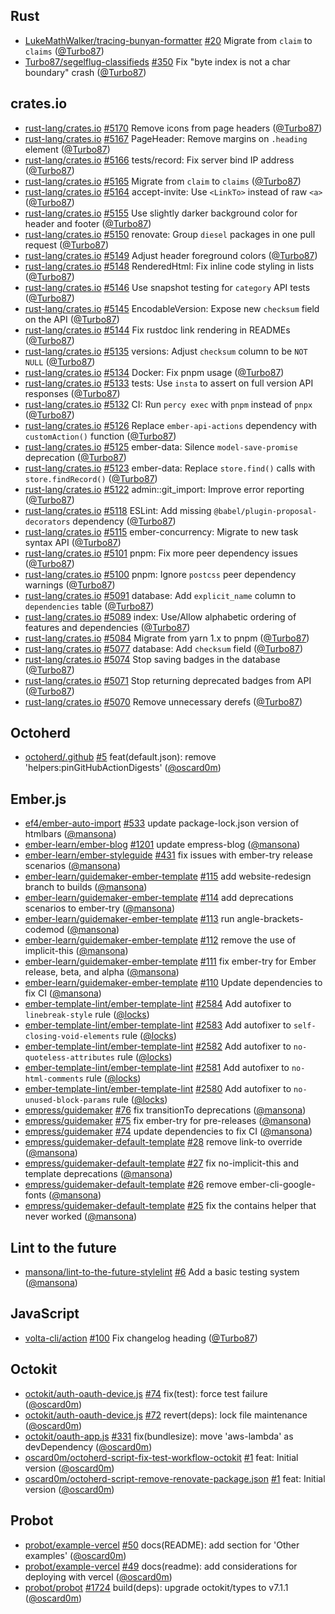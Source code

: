 ---
---

## Rust

- [LukeMathWalker/tracing-bunyan-formatter]
  [#20](https://github.com/LukeMathWalker/tracing-bunyan-formatter/pull/20)
  Migrate from `claim` to `claims` ([@Turbo87])
- [Turbo87/segelflug-classifieds]
  [#350](https://github.com/Turbo87/segelflug-classifieds/pull/350) Fix "byte
  index is not a char boundary" crash ([@Turbo87])

## crates.io

- [rust-lang/crates.io]
  [#5170](https://github.com/rust-lang/crates.io/pull/5170) Remove icons from
  page headers ([@Turbo87])
- [rust-lang/crates.io]
  [#5167](https://github.com/rust-lang/crates.io/pull/5167) PageHeader: Remove
  margins on `.heading` element ([@Turbo87])
- [rust-lang/crates.io]
  [#5166](https://github.com/rust-lang/crates.io/pull/5166) tests/record: Fix
  server bind IP address ([@Turbo87])
- [rust-lang/crates.io]
  [#5165](https://github.com/rust-lang/crates.io/pull/5165) Migrate from `claim`
  to `claims` ([@Turbo87])
- [rust-lang/crates.io]
  [#5164](https://github.com/rust-lang/crates.io/pull/5164) accept-invite: Use
  `<LinkTo>` instead of raw `<a>` ([@Turbo87])
- [rust-lang/crates.io]
  [#5155](https://github.com/rust-lang/crates.io/pull/5155) Use slightly darker
  background color for header and footer ([@Turbo87])
- [rust-lang/crates.io]
  [#5150](https://github.com/rust-lang/crates.io/pull/5150) renovate: Group
  `diesel` packages in one pull request ([@Turbo87])
- [rust-lang/crates.io]
  [#5149](https://github.com/rust-lang/crates.io/pull/5149) Adjust header
  foreground colors ([@Turbo87])
- [rust-lang/crates.io]
  [#5148](https://github.com/rust-lang/crates.io/pull/5148) RenderedHtml: Fix
  inline code styling in lists ([@Turbo87])
- [rust-lang/crates.io]
  [#5146](https://github.com/rust-lang/crates.io/pull/5146) Use snapshot testing
  for `category` API tests ([@Turbo87])
- [rust-lang/crates.io]
  [#5145](https://github.com/rust-lang/crates.io/pull/5145) EncodableVersion:
  Expose new `checksum` field on the API ([@Turbo87])
- [rust-lang/crates.io]
  [#5144](https://github.com/rust-lang/crates.io/pull/5144) Fix rustdoc link
  rendering in READMEs ([@Turbo87])
- [rust-lang/crates.io]
  [#5135](https://github.com/rust-lang/crates.io/pull/5135) versions: Adjust
  `checksum` column to be `NOT NULL` ([@Turbo87])
- [rust-lang/crates.io]
  [#5134](https://github.com/rust-lang/crates.io/pull/5134) Docker: Fix pnpm
  usage ([@Turbo87])
- [rust-lang/crates.io]
  [#5133](https://github.com/rust-lang/crates.io/pull/5133) tests: Use `insta`
  to assert on full version API responses ([@Turbo87])
- [rust-lang/crates.io]
  [#5132](https://github.com/rust-lang/crates.io/pull/5132) CI: Run `percy exec`
  with `pnpm` instead of `pnpx` ([@Turbo87])
- [rust-lang/crates.io]
  [#5126](https://github.com/rust-lang/crates.io/pull/5126) Replace
  `ember-api-actions` dependency with `customAction()` function ([@Turbo87])
- [rust-lang/crates.io]
  [#5125](https://github.com/rust-lang/crates.io/pull/5125) ember-data: Silence
  `model-save-promise` deprecation ([@Turbo87])
- [rust-lang/crates.io]
  [#5123](https://github.com/rust-lang/crates.io/pull/5123) ember-data: Replace
  `store.find()` calls with `store.findRecord()` ([@Turbo87])
- [rust-lang/crates.io]
  [#5122](https://github.com/rust-lang/crates.io/pull/5122) admin::git_import:
  Improve error reporting ([@Turbo87])
- [rust-lang/crates.io]
  [#5118](https://github.com/rust-lang/crates.io/pull/5118) ESLint: Add missing
  `@babel/plugin-proposal-decorators` dependency ([@Turbo87])
- [rust-lang/crates.io]
  [#5115](https://github.com/rust-lang/crates.io/pull/5115) ember-concurrency:
  Migrate to new task syntax API ([@Turbo87])
- [rust-lang/crates.io]
  [#5101](https://github.com/rust-lang/crates.io/pull/5101) pnpm: Fix more peer
  dependency issues ([@Turbo87])
- [rust-lang/crates.io]
  [#5100](https://github.com/rust-lang/crates.io/pull/5100) pnpm: Ignore
  `postcss` peer dependency warnings ([@Turbo87])
- [rust-lang/crates.io]
  [#5091](https://github.com/rust-lang/crates.io/pull/5091) database: Add
  `explicit_name` column to `dependencies` table ([@Turbo87])
- [rust-lang/crates.io]
  [#5089](https://github.com/rust-lang/crates.io/pull/5089) index: Use/Allow
  alphabetic ordering of features and dependencies ([@Turbo87])
- [rust-lang/crates.io]
  [#5084](https://github.com/rust-lang/crates.io/pull/5084) Migrate from yarn
  1.x to pnpm ([@Turbo87])
- [rust-lang/crates.io]
  [#5077](https://github.com/rust-lang/crates.io/pull/5077) database: Add
  `checksum` field ([@Turbo87])
- [rust-lang/crates.io]
  [#5074](https://github.com/rust-lang/crates.io/pull/5074) Stop saving badges
  in the database ([@Turbo87])
- [rust-lang/crates.io]
  [#5071](https://github.com/rust-lang/crates.io/pull/5071) Stop returning
  deprecated badges from API ([@Turbo87])
- [rust-lang/crates.io]
  [#5070](https://github.com/rust-lang/crates.io/pull/5070) Remove unnecessary
  derefs ([@Turbo87])

## Octoherd

- [octoherd/.github] [#5](https://github.com/octoherd/.github/pull/5)
  feat(default.json): remove 'helpers:pinGitHubActionDigests' ([@oscard0m])

## Ember.js

- [ef4/ember-auto-import]
  [#533](https://github.com/ef4/ember-auto-import/pull/533) update
  package-lock.json version of htmlbars ([@mansona])
- [ember-learn/ember-blog]
  [#1201](https://github.com/ember-learn/ember-blog/pull/1201) update
  empress-blog ([@mansona])
- [ember-learn/ember-styleguide]
  [#431](https://github.com/ember-learn/ember-styleguide/pull/431) fix issues
  with ember-try release scenarios ([@mansona])
- [ember-learn/guidemaker-ember-template]
  [#115](https://github.com/ember-learn/guidemaker-ember-template/pull/115) add
  website-redesign branch to builds ([@mansona])
- [ember-learn/guidemaker-ember-template]
  [#114](https://github.com/ember-learn/guidemaker-ember-template/pull/114) add
  deprecations scenarios to ember-try ([@mansona])
- [ember-learn/guidemaker-ember-template]
  [#113](https://github.com/ember-learn/guidemaker-ember-template/pull/113) run
  angle-brackets-codemod ([@mansona])
- [ember-learn/guidemaker-ember-template]
  [#112](https://github.com/ember-learn/guidemaker-ember-template/pull/112)
  remove the use of implicit-this ([@mansona])
- [ember-learn/guidemaker-ember-template]
  [#111](https://github.com/ember-learn/guidemaker-ember-template/pull/111) fix
  ember-try for Ember release, beta, and alpha ([@mansona])
- [ember-learn/guidemaker-ember-template]
  [#110](https://github.com/ember-learn/guidemaker-ember-template/pull/110)
  Update dependencies to fix CI ([@mansona])
- [ember-template-lint/ember-template-lint]
  [#2584](https://github.com/ember-template-lint/ember-template-lint/pull/2584)
  Add autofixer to `linebreak-style` rule ([@locks])
- [ember-template-lint/ember-template-lint]
  [#2583](https://github.com/ember-template-lint/ember-template-lint/pull/2583)
  Add autofixer to `self-closing-void-elements` rule ([@locks])
- [ember-template-lint/ember-template-lint]
  [#2582](https://github.com/ember-template-lint/ember-template-lint/pull/2582)
  Add autofixer to `no-quoteless-attributes` rule ([@locks])
- [ember-template-lint/ember-template-lint]
  [#2581](https://github.com/ember-template-lint/ember-template-lint/pull/2581)
  Add autofixer to `no-html-comments` rule ([@locks])
- [ember-template-lint/ember-template-lint]
  [#2580](https://github.com/ember-template-lint/ember-template-lint/pull/2580)
  Add autofixer to `no-unused-block-params` rule ([@locks])
- [empress/guidemaker] [#76](https://github.com/empress/guidemaker/pull/76) fix
  transitionTo deprecations ([@mansona])
- [empress/guidemaker] [#75](https://github.com/empress/guidemaker/pull/75) fix
  ember-try for pre-releases ([@mansona])
- [empress/guidemaker] [#74](https://github.com/empress/guidemaker/pull/74)
  update dependencies to fix CI ([@mansona])
- [empress/guidemaker-default-template]
  [#28](https://github.com/empress/guidemaker-default-template/pull/28) remove
  link-to override ([@mansona])
- [empress/guidemaker-default-template]
  [#27](https://github.com/empress/guidemaker-default-template/pull/27) fix
  no-implicit-this and template deprecations ([@mansona])
- [empress/guidemaker-default-template]
  [#26](https://github.com/empress/guidemaker-default-template/pull/26) remove
  ember-cli-google-fonts ([@mansona])
- [empress/guidemaker-default-template]
  [#25](https://github.com/empress/guidemaker-default-template/pull/25) fix the
  contains helper that never worked ([@mansona])

## Lint to the future

- [mansona/lint-to-the-future-stylelint]
  [#6](https://github.com/mansona/lint-to-the-future-stylelint/pull/6) Add a
  basic testing system ([@mansona])

## JavaScript

- [volta-cli/action] [#100](https://github.com/volta-cli/action/pull/100) Fix
  changelog heading ([@Turbo87])

## Octokit

- [octokit/auth-oauth-device.js]
  [#74](https://github.com/octokit/auth-oauth-device.js/pull/74) fix(test):
  force test failure ([@oscard0m])
- [octokit/auth-oauth-device.js]
  [#72](https://github.com/octokit/auth-oauth-device.js/pull/72) revert(deps):
  lock file maintenance ([@oscard0m])
- [octokit/oauth-app.js]
  [#331](https://github.com/octokit/oauth-app.js/pull/331) fix(bundlesize): move
  'aws-lambda' as devDependency ([@oscard0m])
- [oscard0m/octoherd-script-fix-test-workflow-octokit]
  [#1](https://github.com/oscard0m/octoherd-script-fix-test-workflow-octokit/pull/1)
  feat: Initial version ([@oscard0m])
- [oscard0m/octoherd-script-remove-renovate-package.json]
  [#1](https://github.com/oscard0m/octoherd-script-remove-renovate-package.json/pull/1)
  feat: Initial version ([@oscard0m])

## Probot

- [probot/example-vercel]
  [#50](https://github.com/probot/example-vercel/pull/50) docs(README): add
  section for 'Other examples' ([@oscard0m])
- [probot/example-vercel]
  [#49](https://github.com/probot/example-vercel/pull/49) docs(readme): add
  considerations for deploying with vercel ([@oscard0m])
- [probot/probot] [#1724](https://github.com/probot/probot/pull/1724)
  build(deps): upgrade octokit/types to v7.1.1 ([@oscard0m])

[@turbo87]: https://github.com/Turbo87
[@candunaj]: https://github.com/candunaj
[@locks]: https://github.com/locks
[@mansona]: https://github.com/mansona
[@oscard0m]: https://github.com/oscard0m
[lukemathwalker/tracing-bunyan-formatter]:
  https://github.com/LukeMathWalker/tracing-bunyan-formatter
[turbo87/segelflug-classifieds]:
  https://github.com/Turbo87/segelflug-classifieds
[ef4/ember-auto-import]: https://github.com/ef4/ember-auto-import
[ember-codemods/ember-angle-brackets-codemod]:
  https://github.com/ember-codemods/ember-angle-brackets-codemod
[ember-learn/ember-blog]: https://github.com/ember-learn/ember-blog
[ember-learn/ember-styleguide]: https://github.com/ember-learn/ember-styleguide
[ember-learn/guidemaker-ember-template]:
  https://github.com/ember-learn/guidemaker-ember-template
[ember-template-lint/ember-template-lint]:
  https://github.com/ember-template-lint/ember-template-lint
[empress/guidemaker-default-template]:
  https://github.com/empress/guidemaker-default-template
[empress/guidemaker]: https://github.com/empress/guidemaker
[mansona/lint-to-the-future-stylelint]:
  https://github.com/mansona/lint-to-the-future-stylelint
[octoherd/.github]: https://github.com/octoherd/.github
[octoherd/create-octoherd-script]:
  https://github.com/octoherd/create-octoherd-script
[octoherd/script-setup-renovate]:
  https://github.com/octoherd/script-setup-renovate
[octokit/auth-oauth-device.js]: https://github.com/octokit/auth-oauth-device.js
[octokit/oauth-app.js]: https://github.com/octokit/oauth-app.js
[oscard0m/example-vercel-ts]: https://github.com/oscard0m/example-vercel-ts
[oscard0m/gravity_dummy]: https://github.com/oscard0m/gravity_dummy
[oscard0m/octoherd-script-fix-test-workflow-octokit]:
  https://github.com/oscard0m/octoherd-script-fix-test-workflow-octokit
[oscard0m/octoherd-script-remove-renovate-package.json]:
  https://github.com/oscard0m/octoherd-script-remove-renovate-package.json
[probot/example-vercel]: https://github.com/probot/example-vercel
[probot/probot]: https://github.com/probot/probot
[rust-lang/crates.io]: https://github.com/rust-lang/crates.io
[soxhub/formatjs]: https://github.com/soxhub/formatjs
[volta-cli/action]: https://github.com/volta-cli/action
